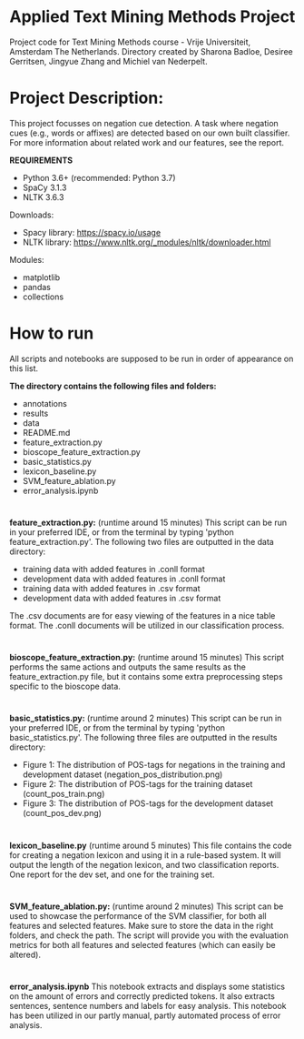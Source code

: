 # Applied Text Mining Methods Project
Project code for Text Mining Methods course - Vrije Universiteit, Amsterdam The Netherlands.
Directory created by Sharona Badloe, Desiree Gerritsen, Jingyue Zhang and Michiel van Nederpelt. 

# Project Description:
This project focusses on negation cue detection. A task where negation cues (e.g., words or affixes) are detected based on our own built classifier. 
For more information about related work and our features, see the report.

**REQUIREMENTS**

- Python 3.6+ (recommended: Python 3.7)
- SpaCy 3.1.3
- NLTK 3.6.3

Downloads: 
- Spacy library: https://spacy.io/usage
- NLTK library: https://www.nltk.org/_modules/nltk/downloader.html

Modules:
- matplotlib
- pandas
- collections 

# How to run
All scripts and notebooks are supposed to be run in order of appearance on this list.

**The directory contains the following files and folders:**
- annotations
- results
- data
- README.md
- feature_extraction.py
- bioscope_feature_extraction.py
- basic_statistics.py
- lexicon_baseline.py
- SVM_feature_ablation.py
- error_analysis.ipynb

#

**feature_extraction.py:** (runtime around 15 minutes)
This script can be run in your preferred IDE, or from the terminal by typing 'python feature_extraction.py'.
The following two files are outputted in the data directory: 

- training data with added features in .conll format
- development data with added features in .conll format
- training data with added features in .csv format
- development data with added features in .csv format

The .csv documents are for easy viewing of the features in a nice table format. The .conll documents will be utilized in our classification process.

#

**bioscope_feature_extraction.py:** (runtime around 15 minutes)
This script performs the same actions and outputs the same results as the feature_extraction.py file, but it contains some extra preprocessing steps specific to the bioscope data. 

#

**basic_statistics.py:** (runtime around 2 minutes)
This script can be run in your preferred IDE, or from the terminal by typing 'python basic_statistics.py'.
The following three files are outputted in the results directory:
- Figure 1: The distribution of POS-tags for negations in the training and development dataset (negation_pos_distribution.png)
- Figure 2: The distribution of POS-tags for the training dataset (count_pos_train.png)
- Figure 3: The distribution of POS-tags for the development dataset (count_pos_dev.png)

#

**lexicon_baseline.py** (runtime around 5 minutes)
This file contains the code for creating a negation lexicon and using it in a rule-based system. It will output the length of the 
negation lexicon, and two classification reports. One report for the dev set, and one for the training set.

#

**SVM_feature_ablation.py:** (runtime around 2 minutes)
This script can be used to showcase the performance of the SVM classifier, for both all features and selected features.
Make sure to store the data in the right folders, and check the path.
The script will provide you with the evaluation metrics for both all features and selected features (which can easily be altered).

#

**error_analysis.ipynb**
This notebook extracts and displays some statistics on the amount of errors and correctly predicted tokens. It also extracts sentences, sentence numbers and labels for easy analysis. This notebook has been utilized in our partly manual, partly automated process of error analysis.

